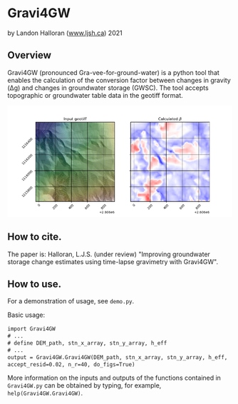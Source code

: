 # Gravi4GW
by Landon Halloran (www.ljsh.ca) 2021

## Overview
Gravi4GW (pronounced Gra-vee-for-ground-water) is a python tool that enables the calculation of the conversion factor between changes in gravity (&Delta;g) and changes in groundwater storage (GWSC). The tool accepts topographic or groundwater table data in the geotiff format. 

![](/Output/example_output_fig.png "Example output")

## How to cite.
The paper is:
Halloran, L.J.S. (under review) "Improving groundwater storage change estimates using time-lapse gravimetry with Gravi4GW".

## How to use. 
For a demonstration of usage, see `demo.py`.

Basic usage:
```
import Gravi4GW
# ...
# define DEM_path, stn_x_array, stn_y_array, h_eff
# ...
output = Gravi4GW.Gravi4GW(DEM_path, stn_x_array, stn_y_array, h_eff, accept_resid=0.02, n_r=40, do_figs=True)
```

More information on the inputs and outputs of the functions contained in `Gravi4GW.py` can be obtained by typing, for example, `help(Gravi4GW.Gravi4GW)`.